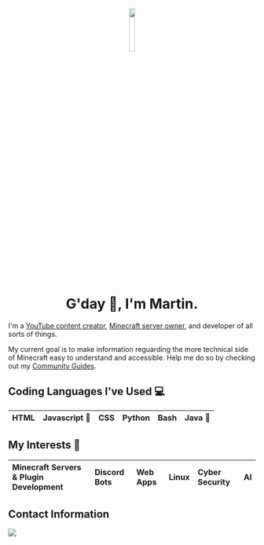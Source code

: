 <h1 align="center"><img src="https://i.imgur.com/idql3fs.png" style="width:15%;"><br>G'day 👋, I'm Martin.</h1>

I'm a <a href="https://www.youtube.com/ItsMCBHere" target="blank">YouTube content creator</a>, <a href="https://southhollow.net/" target="blank">Minecraft server owner</a>, and developer of all sorts of things.

My current goal is to make information reguarding the more technical side of Minecraft easy to understand and accessible. Help me do so by checking out my [Community Guides](https://github.com/Vexelosity/CommunityGuides).

<h2>Coding Languages I've Used 💻</h2>

| HTML | Javascript 💖 | CSS | Python | Bash | Java 💖 |
| :--- | :--- | :--- | :--- | :--- | :--- |

<h2>My Interests 💫</h2>

| Minecraft Servers & Plugin Development | Discord Bots | Web Apps | Linux | Cyber Security | AI |
| :--- | :--- | :--- | :--- | :--- | :--- |

<h2>Contact Information</h2>
<img src="https://shields.io/badge/style-ItsMCB%238964-lightgray?logo=discord&style=for-the-badge">
